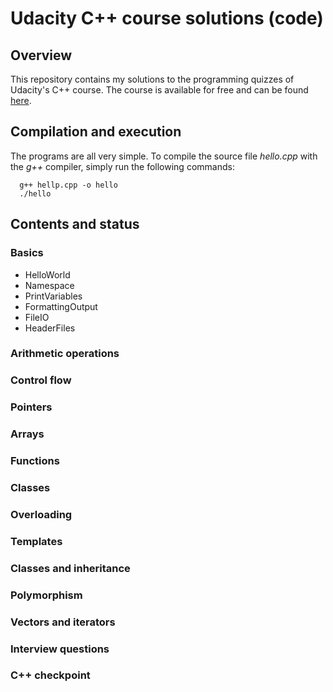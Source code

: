 # Udacity C++ course solutions (code)
## Overview
This repository contains my solutions to the programming quizzes of Udacity's C++ course. The course is available for free and can be found [here](https://www.udacity.com/course/c-for-programmers--ud210).

## Compilation and execution
The programs are all very simple. To compile the source file *hello.cpp* with the *g++* compiler, simply run the following commands:
```console
  g++ hellp.cpp -o hello
  ./hello
```

## Contents and status
### Basics
* HelloWorld
* Namespace
* PrintVariables
* FormattingOutput
* FileIO
* HeaderFiles

### Arithmetic operations

### Control flow

### Pointers

### Arrays

### Functions

### Classes

### Overloading

### Templates

### Classes and inheritance

### Polymorphism

### Vectors and iterators

### Interview questions

### C++ checkpoint
